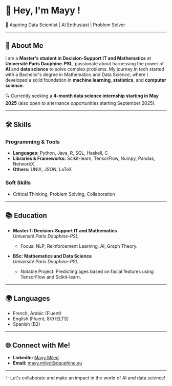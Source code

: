 # 👋 Hey, I'm Mayy !

🌟 Aspiring Data Scientist | AI Enthusiast | Problem Solver

---

## 🧠 About Me

I am a **Master's student in Decision-Support IT and Mathematics** at **Université Paris Dauphine-PSL**, passionate about harnessing the power of **AI** and **data science** to solve complex problems. My journey in tech started with a Bachelor's degree in Mathematics and Data Science, where I developed a solid foundation in **machine learning**, **statistics**, and **computer science**.

🔍 Currently seeking a **4-month data science internship starting in May 2025** (also open to alternance opportunities starting September 2025). 

---

## 🛠️ Skills

### Programming & Tools
- **Languages:** Python, Java, R, SQL, Haskell, C  
- **Libraries & Frameworks:** Scikit-learn, TensorFlow, Numpy, Pandas, NetworkX  
- **Others:** UNIX, JSON, LaTeX  

### Soft Skills
- Critical Thinking, Problem Solving, Collaboration

---

## 📚 Education

- **Master 1: Decision-Support IT and Mathematics**  
  _Université Paris Dauphine-PSL_  
  - Focus: NLP, Reinforcement Learning, AI, Graph Theory.

- **BSc: Mathematics and Data Science**  
  _Université Paris Dauphine-PSL_  
  - Notable Project: Predicting ages based on facial features using TensorFlow and Scikit-learn.

---

## 🌍 Languages

- French, Arabic (Fluent)  
- English (Fluent, 8/9 IELTS)  
- Spanish (B2)  

---

## 🌐 Connect with Me!

- **LinkedIn:** [Mayy Miled](https://www.linkedin.com/in/mayy-miled/)  
- **Email:** mayy.miled@dauphine.eu  

---

✨ Let's collaborate and make an impact in the world of AI and data science!  
